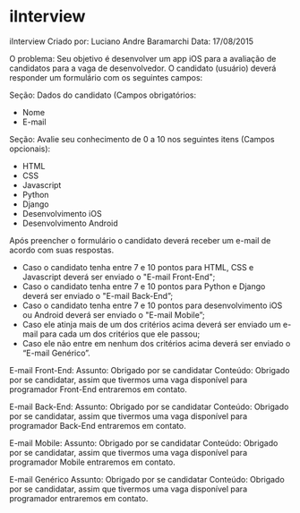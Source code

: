 # iInterview

iInterview
Criado por: Luciano Andre Baramarchi
Data: 17/08/2015

O problema:
Seu objetivo é desenvolver um app iOS para a avaliação de candidatos para a vaga de desenvolvedor. O candidato (usuário) deverá responder um formulário com os seguintes campos:

Seção:
Dados do candidato (Campos obrigatórios:
- Nome
- E-mail

Seção:
Avalie seu conhecimento de 0 a 10 nos seguintes itens (Campos opcionais): 
- HTML
- CSS
- Javascript
- Python
- Django
- Desenvolvimento iOS
- Desenvolvimento Android

Após preencher o formulário o candidato deverá receber um e-mail de acordo com suas respostas.

- Caso o candidato tenha entre 7 e 10 pontos para HTML, CSS e Javascript deverá ser enviado o "E-mail Front-End";
- Caso o candidato tenha entre 7 e 10 pontos para Python e Django deverá ser enviado o "E-mail Back-End”;
- Caso o candidato tenha entre 7 e 10 pontos para desenvolvimento iOS ou Android deverá ser enviado o "E-mail Mobile”;
- Caso ele atinja mais de um dos critérios acima deverá ser enviado um e-mail para cada um dos critérios que ele passou;
- Caso ele não entre em nenhum dos critérios acima deverá ser enviado o “E-mail Genérico”.

E-mail Front-End:
Assunto:  Obrigado por se candidatar
Conteúdo: Obrigado por se candidatar, assim que tivermos uma vaga disponível para programador Front-End entraremos em contato.

E-mail Back-End:
Assunto:  Obrigado por se candidatar
Conteúdo: Obrigado por se candidatar, assim que tivermos uma vaga disponível para programador Back-End entraremos em contato.

E-mail Mobile:
Assunto:  Obrigado por se candidatar
Conteúdo: Obrigado por se candidatar, assim que tivermos uma vaga disponível para programador Mobile entraremos em contato.

E-mail Genérico
Assunto:  Obrigado por se candidatar
Conteúdo: Obrigado por se candidatar, assim que tivermos uma vaga disponível para programador entraremos em contato.

